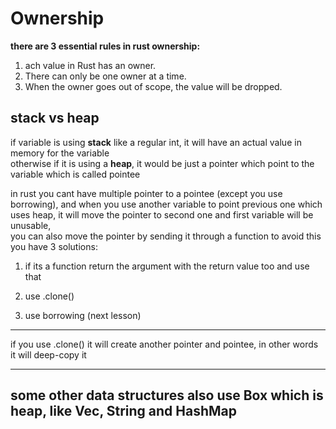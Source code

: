 # Ownership

__there are 3 essential rules in rust ownership:__  
1. ach value in Rust has an owner.  
2. There can only be one owner at a time.  
3. When the owner goes out of scope, the value will be dropped.  


## stack vs heap

if variable is using __stack__ like a regular int, it will have an actual value in memory for the variable  
otherwise if it is using a __heap__, it would be just a pointer which point to the variable which is called pointee  

in rust you cant have multiple pointer to a pointee (except you use borrowing), and when you use another variable to point previous one which uses heap, it will move the pointer to second one and first variable will be unusable,  
you can also move the pointer by sending it through a function
to avoid this you have 3 solutions:

1. if its a function return the argument with the return value too and use that

2. use .clone()

3. use borrowing (next lesson)


--- 

if you use .clone() it will create another pointer and pointee, in other words it will deep-copy it

---
some other data structures also use Box which is heap, like __Vec__, __String__ and __HashMap__
---